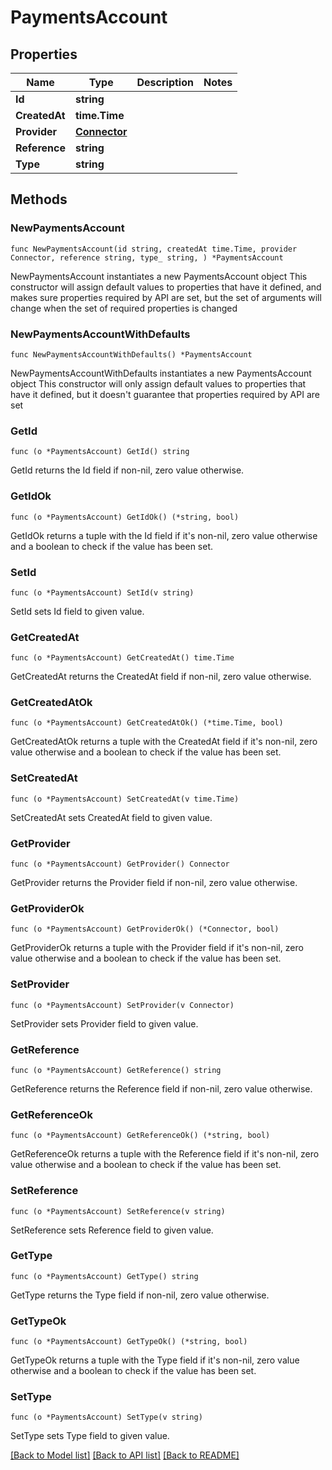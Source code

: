 # PaymentsAccount

## Properties

Name | Type | Description | Notes
------------ | ------------- | ------------- | -------------
**Id** | **string** |  | 
**CreatedAt** | **time.Time** |  | 
**Provider** | [**Connector**](Connector.md) |  | 
**Reference** | **string** |  | 
**Type** | **string** |  | 

## Methods

### NewPaymentsAccount

`func NewPaymentsAccount(id string, createdAt time.Time, provider Connector, reference string, type_ string, ) *PaymentsAccount`

NewPaymentsAccount instantiates a new PaymentsAccount object
This constructor will assign default values to properties that have it defined,
and makes sure properties required by API are set, but the set of arguments
will change when the set of required properties is changed

### NewPaymentsAccountWithDefaults

`func NewPaymentsAccountWithDefaults() *PaymentsAccount`

NewPaymentsAccountWithDefaults instantiates a new PaymentsAccount object
This constructor will only assign default values to properties that have it defined,
but it doesn't guarantee that properties required by API are set

### GetId

`func (o *PaymentsAccount) GetId() string`

GetId returns the Id field if non-nil, zero value otherwise.

### GetIdOk

`func (o *PaymentsAccount) GetIdOk() (*string, bool)`

GetIdOk returns a tuple with the Id field if it's non-nil, zero value otherwise
and a boolean to check if the value has been set.

### SetId

`func (o *PaymentsAccount) SetId(v string)`

SetId sets Id field to given value.


### GetCreatedAt

`func (o *PaymentsAccount) GetCreatedAt() time.Time`

GetCreatedAt returns the CreatedAt field if non-nil, zero value otherwise.

### GetCreatedAtOk

`func (o *PaymentsAccount) GetCreatedAtOk() (*time.Time, bool)`

GetCreatedAtOk returns a tuple with the CreatedAt field if it's non-nil, zero value otherwise
and a boolean to check if the value has been set.

### SetCreatedAt

`func (o *PaymentsAccount) SetCreatedAt(v time.Time)`

SetCreatedAt sets CreatedAt field to given value.


### GetProvider

`func (o *PaymentsAccount) GetProvider() Connector`

GetProvider returns the Provider field if non-nil, zero value otherwise.

### GetProviderOk

`func (o *PaymentsAccount) GetProviderOk() (*Connector, bool)`

GetProviderOk returns a tuple with the Provider field if it's non-nil, zero value otherwise
and a boolean to check if the value has been set.

### SetProvider

`func (o *PaymentsAccount) SetProvider(v Connector)`

SetProvider sets Provider field to given value.


### GetReference

`func (o *PaymentsAccount) GetReference() string`

GetReference returns the Reference field if non-nil, zero value otherwise.

### GetReferenceOk

`func (o *PaymentsAccount) GetReferenceOk() (*string, bool)`

GetReferenceOk returns a tuple with the Reference field if it's non-nil, zero value otherwise
and a boolean to check if the value has been set.

### SetReference

`func (o *PaymentsAccount) SetReference(v string)`

SetReference sets Reference field to given value.


### GetType

`func (o *PaymentsAccount) GetType() string`

GetType returns the Type field if non-nil, zero value otherwise.

### GetTypeOk

`func (o *PaymentsAccount) GetTypeOk() (*string, bool)`

GetTypeOk returns a tuple with the Type field if it's non-nil, zero value otherwise
and a boolean to check if the value has been set.

### SetType

`func (o *PaymentsAccount) SetType(v string)`

SetType sets Type field to given value.



[[Back to Model list]](../README.md#documentation-for-models) [[Back to API list]](../README.md#documentation-for-api-endpoints) [[Back to README]](../README.md)


